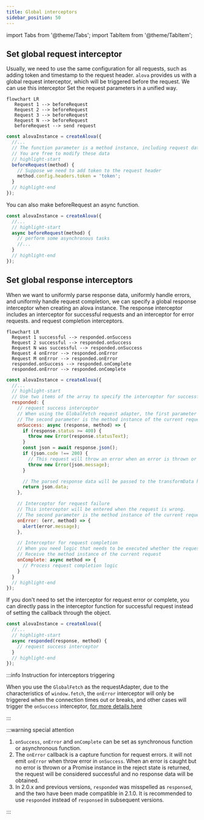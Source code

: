 ```yaml
---
title: Global interceptors
sidebar_position: 50
---
```


import Tabs from '@theme/Tabs';
import TabItem from '@theme/TabItem';

## Set global request interceptor

Usually, we need to use the same configuration for all requests, such as adding token and timestamp to the request header. `alova` provides us with a global request interceptor, which will be triggered before the request. We can use this interceptor Set the request parameters in a unified way.

```mermaid
flowchart LR
   Request 1 --> beforeRequest
   Request 2 --> beforeRequest
   Request 3 --> beforeRequest
   Request N --> beforeRequest
   beforeRequest --> send request
```

```javascript
const alovaInstance = createAlova({
  //...
  // The function parameter is a method instance, including request data such as url, params, data, headers, etc.
  // You are free to modify these data
  // highlight-start
  beforeRequest(method) {
    // Suppose we need to add token to the request header
    method.config.headers.token = 'token';
  }
  // highlight-end
});
```

You can also make beforeRequest an async function.

```javascript
const alovaInstance = createAlova({
  //...
  // highlight-start
  async beforeRequest(method) {
    // perform some asynchronous tasks
    //...
  }
  // highlight-end
});
```

## Set global response interceptors

When we want to uniformly parse response data, uniformly handle errors, and uniformly handle request completion, we can specify a global response interceptor when creating an alova instance. The response interceptor includes an interceptor for successful requests and an interceptor for error requests. and request completion interceptors.

```mermaid
flowchart LR
  Request 1 successful --> responded.onSuccess
  Request 2 successful --> responded.onSuccess
  Request N was successful --> responded.onSuccess
  Request 4 onError --> responded.onError
  Request M onError --> responded.onError
  responded.onSuccess --> responded.onComplete
  responded.onError --> responded.onComplete
```

```javascript
const alovaInstance = createAlova({
  //...
  // highlight-start
  // Use two items of the array to specify the interceptor for successful request and the interceptor for failed request
  responded: {
    // request success interceptor
    // When using the GlobalFetch request adapter, the first parameter receives the Response object
    // The second parameter is the method instance of the current request, you can use it to synchronize the configuration information before and after the request
    onSuccess: async (response, method) => {
      if (response.status >= 400) {
        throw new Error(response.statusText);
      }
      const json = await response.json();
      if (json.code !== 200) {
        // This request will throw an error when an error is thrown or a Promise instance in the reject state is returned
        throw new Error(json.message);
      }

      // The parsed response data will be passed to the transformData hook function of the method instance, and these functions will be explained later
      return json.data;
    },

    // Interceptor for request failure
    // This interceptor will be entered when the request is wrong.
    // The second parameter is the method instance of the current request, you can use it to synchronize the configuration information before and after the request
    onError: (err, method) => {
      alert(error.message);
    },

    // Interceptor for request completion
    // When you need logic that needs to be executed whether the request succeeds, fails, or hits the cache, you can specify a global `onComplete` interceptor when creating an `alova` instance, such as hiding request loading.
    // Receive the method instance of the current request
    onComplete: async method => {
      // Process request completion logic
    }
  }
  // highlight-end
});
```

If you don't need to set the interceptor for request error or complete, you can directly pass in the interceptor function for successful request instead of setting the callback through the object.

```javascript
const alovaInstance = createAlova({
  //...
  // highlight-start
  async responded(response, method) {
    // request success interceptor
  }
  // highlight-end
});
```

:::info Instruction for interceptors triggering

When you use the `GlobalFetch` as the requestAdapter, due to the characteristics of `window.fetch`, the `onError` interceptor will only be triggered when the connection times out or breaks, and other cases will trigger the `onSuccess` interceptor, [for more details here](https://developer.mozilla.org/docs/Web/API/fetch)

:::

:::warning special attention

1. `onSuccess`, `onError` and `onComplete` can be set as synchronous function or asynchronous function.
2. The `onError` callback is a capture function for request errors. it will not emit `onError` when throw error in `onSuccess`. When an error is caught but no error is thrown or a Promise instance in the reject state is returned, the request will be considered successful and no response data will be obtained.
3. In 2.0.x and previous versions, `responded` was misspelled as `responsed`, and the two have been made compatible in 2.1.0. It is recommended to use `responded` instead of `responsed` in subsequent versions.

:::
